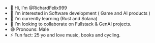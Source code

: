 - 👋 Hi, I’m @RichardFelix999
- 👀 I’m interested in Software development ( Game and AI products )
- 🌱 I’m currently learning (Rust and Solana)
- 💞️ I’m looking to collaborate on Fullstack & GenAI projects.
- 😄 Pronouns: Male
- ⚡ Fun fact: 25 yo and love music, books and cycling.

<!---
RichardFelix999/RichardFelix999 is a ✨ special ✨ repository because its `README.md` (this file) appears on your GitHub profile.
You can click the Preview link to take a look at your changes.
--->
